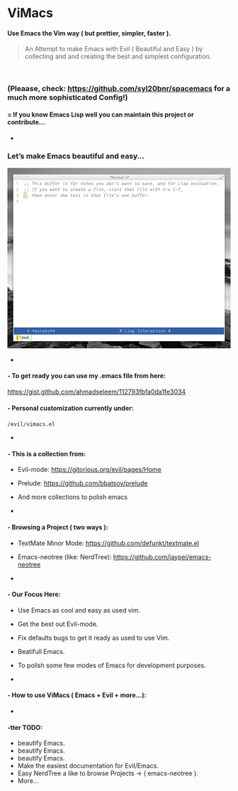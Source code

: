 ViMacs
======

#### Use Emacs the Vim way ( but prettier, simpler, faster ).

> An Attempt to make Emacs with Evil ( Beautiful and Easy ) by collecting and and creating the best and simplest configuration.

<br />

### (Pleaase, check: https://github.com/syl20bnr/spacemacs for a much more sophisticated Config!)

#### = If you know Emacs Lisp well you can maintain this project or contribute…

-

### Let’s make Emacs beautiful and easy…


![IMAGE](https://raw.githubusercontent.com/ahmadseleem/ViMacs/master/ViMacs.png)


-

#### - To get ready you can use my .emacs file from here:
https://gist.github.com/ahmadseleem/112793fbfa0da1fe3034


#### - Personal customization currently under:
`/evil/vimacs.el`

-

#### - This is a collection from:
- Evil-mode: https://gitorious.org/evil/pages/Home
- Prelude: https://github.com/bbatsov/prelude
- And more collections to polish emacs

-

#### - Browsing a Project ( two ways ):
- TextMate Minor Mode: https://github.com/defunkt/textmate.el
- Emacs-neotree (like: NerdTree): https://github.com/jaypei/emacs-neotree

-

#### - Our Focus Here:
- Use Emacs as cool and easy as used vim.
- Get the best out Evil-mode.
- Fix defaults bugs to get it ready as used to use Vim.
- Beatifull Emacs.
- To polish some few modes of Emacs for development purposes.

-

#### - How to use ViMacs ( Emacs + Evil + more...):

-

#### -tter TODO:
- beautify Emacs.
- beautify Emacs.
- beautify Emacs.
- Make the easiest documentation for Evil/Emacs.
- Easy NerdTree a like to browse Projects -> ( emacs-neotree ).
- More…
